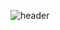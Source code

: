 ![header](https://capsule-render.vercel.app/api?type=waving&color=0:D9D7F1,100:B1BCE6&height=300&section=header&text=Jnary's%20Github&fontSize=90)
